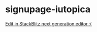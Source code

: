 # signupage-iutopica

[Edit in StackBlitz next generation editor ⚡️](https://stackblitz.com/~/github.com/AlanSandovalPP/signupage-iutopica)